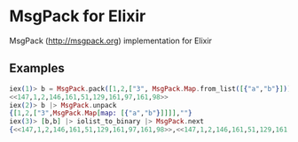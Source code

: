 # MsgPack for Elixir

MsgPack (http://msgpack.org) implementation for Elixir

## Examples

```elixir
iex(1)> b = MsgPack.pack([1,2,["3", MsgPack.Map.from_list([{"a","b"}])]])
<<147,1,2,146,161,51,129,161,97,161,98>>
iex(2)> b |> MsgPack.unpack
{[1,2,["3",MsgPack.Map[map: [{"a","b"}]]]],""}
iex(3)> [b,b] |> iolist_to_binary |> MsgPack.next
{<<147,1,2,146,161,51,129,161,97,161,98>>,<<147,1,2,146,161,51,129,161,97,161,98>>}
```
